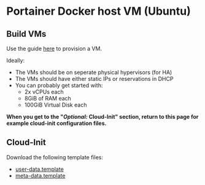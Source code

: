 # Portainer Docker host VM (Ubuntu)

## Build VMs
Use the guide [here](../Ubuntu/Ubuntu_VM_from_CloudImage.md) to provision a VM.

Ideally:
* The VMs should be on seperate physical hypervisors (for HA)
* The VMs should have either static IPs or reservations in DHCP
* You can probably get started with:
  * 2x vCPUs each
  * 8GiB of RAM each
  * 100GiB Virtual Disk each

**When you get to the "*Optional:* Cloud-Init" section, return to this page for example cloud-init configuration files.**

## Cloud-Init
Download the following template files:
* [user-data.template](portainer_docker_host_vm/node1/user-data.template)
* [meta-data.template](portainer_docker_host_vm/node1/meta-data.template)

